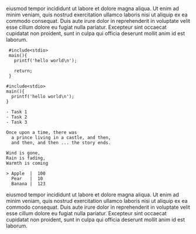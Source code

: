

eiusmod tempor incididunt ut labore et dolore magna aliqua. Ut enim ad
minim veniam, quis nostrud exercitation ullamco laboris nisi ut
aliquip ex ea commodo consequat. Duis aute irure dolor in
reprehenderit in voluptate velit esse cillum dolore eu fugiat nulla
pariatur. Excepteur sint occaecat cupidatat non proident, sunt in
culpa qui officia deserunt mollit anim id est laborum.

     #include<stdio>
     main(){
       printf('hello world\n');

       return;
     }

   ```
   #include<stdio>
   main(){
     printf('hello world\n');
   }
   ```

   ~~~
   - Task 1
   - Task 2 
   - Task 3
   ~~~

   ~~~
   Once upon a time, there was
     a prince living in a castle, and then, 
     and then, and then ... the story ends.
   ~~~

   ~~~
   Wind is gone,
   Rain is fading,
   Warmth is coming
   ~~~

   ~~~
   > Apple  |  100     
     Pear   |  10    
     Banana |  123   
   ~~~

eiusmod tempor incididunt ut labore et dolore magna aliqua. Ut enim ad
minim veniam, quis nostrud exercitation ullamco laboris nisi ut
aliquip ex ea commodo consequat. Duis aute irure dolor in
reprehenderit in voluptate velit esse cillum dolore eu fugiat nulla
pariatur. Excepteur sint occaecat cupidatat non proident, sunt in
culpa qui officia deserunt mollit anim id est laborum.

